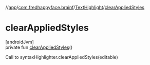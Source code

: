 //[app](../../../index.md)/[com.fredhappyface.brainf](../index.md)/[TextHighlight](index.md)/[clearAppliedStyles](clear-applied-styles.md)

# clearAppliedStyles

[androidJvm]\
private fun [clearAppliedStyles](clear-applied-styles.md)()

Call to syntaxHighlighter.clearAppliedStyles(editable)
